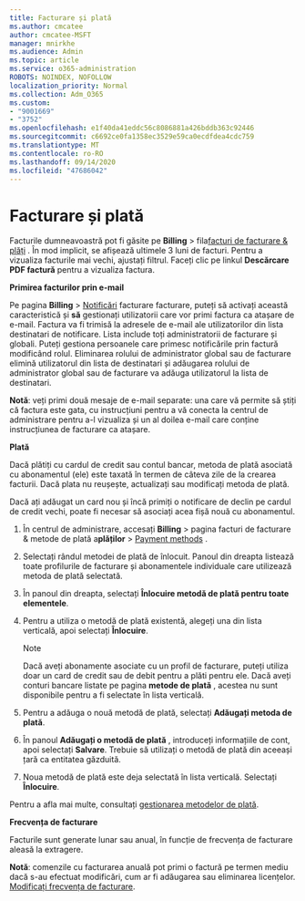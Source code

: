```yaml
---
title: Facturare și plată
ms.author: cmcatee
author: cmcatee-MSFT
manager: mnirkhe
ms.audience: Admin
ms.topic: article
ms.service: o365-administration
ROBOTS: NOINDEX, NOFOLLOW
localization_priority: Normal
ms.collection: Adm_O365
ms.custom:
- "9001669"
- "3752"
ms.openlocfilehash: e1f40da41eddc56c8086881a426bddb363c92446
ms.sourcegitcommit: c6692ce0fa1358ec3529e59ca0ecdfdea4cdc759
ms.translationtype: MT
ms.contentlocale: ro-RO
ms.lasthandoff: 09/14/2020
ms.locfileid: "47686042"
---
```

# <a name="billing-and-payment"></a>Facturare și plată

Facturile dumneavoastră pot fi găsite pe **Billing**  >  fila[facturi de facturare & plăți](https://go.microsoft.com/fwlink/p/?linkid=848039) .  În mod implicit, se afișează ultimele 3 luni de facturi.  Pentru a vizualiza facturile mai vechi, ajustați filtrul.  Faceți clic pe linkul **Descărcare PDF factură** pentru a vizualiza factura.

**Primirea facturilor prin e-mail**

Pe pagina **Billing**  >  [Notificări](https://go.microsoft.com/fwlink/p/?linkid=853212) facturare facturare, puteți să activați această caracteristică și **să** gestionați utilizatorii care vor primi factura ca atașare de e-mail. Factura va fi trimisă la adresele de e-mail ale utilizatorilor din lista destinatari de notificare. Lista include toți administratorii de facturare și globali.  Puteți gestiona persoanele care primesc notificările prin factură modificând rolul.  Eliminarea rolului de administrator global sau de facturare elimină utilizatorul din lista de destinatari și adăugarea rolului de administrator global sau de facturare va adăuga utilizatorul la lista de destinatari.

**Notă**: veți primi două mesaje de e-mail separate: una care vă permite să știți că factura este gata, cu instrucțiuni pentru a vă conecta la centrul de administrare pentru a-l vizualiza și un al doilea e-mail care conține instrucțiunea de facturare ca atașare.

**Plată**

Dacă plătiți cu cardul de credit sau contul bancar, metoda de plată asociată cu abonamentul (ele) este taxată în termen de câteva zile de la crearea facturii. Dacă plata nu reușește, actualizați sau modificați metoda de plată.

Dacă ați adăugat un card nou și încă primiți o notificare de declin pe cardul de credit vechi, poate fi necesar să asociați acea fișă nouă cu abonamentul.

1. În centrul de administrare, accesați **Billing**  >  pagina facturi de facturare & metode de plată a**plăților**  >  [Payment methods](https://go.microsoft.com/fwlink/p/?linkid=2018806) .

2. Selectați rândul metodei de plată de înlocuit. Panoul din dreapta listează toate profilurile de facturare și abonamentele individuale care utilizează metoda de plată selectată.

3. În panoul din dreapta, selectați **Înlocuire metodă de plată pentru toate elementele**.

4. Pentru a utiliza o metodă de plată existentă, alegeți una din lista verticală, apoi selectați **Înlocuire**.

    > [!NOTE]
    > Dacă aveți abonamente asociate cu un profil de facturare, puteți utiliza doar un card de credit sau de debit pentru a plăti pentru ele. Dacă aveți conturi bancare listate pe pagina **metode de plată** , acestea nu sunt disponibile pentru a fi selectate în lista verticală.

5. Pentru a adăuga o nouă metodă de plată, selectați **Adăugați metoda de plată**.

6. În panoul **Adăugați o metodă de plată** , introduceți informațiile de cont, apoi selectați **Salvare**. Trebuie să utilizați o metodă de plată din aceeași țară ca entitatea găzduită.

7. Noua metodă de plată este deja selectată în lista verticală. Selectați **Înlocuire**.

Pentru a afla mai multe, consultați [gestionarea metodelor de plată](https://docs.microsoft.com/microsoft-365/commerce/billing-and-payments/manage-payment-methods).

**Frecvența de facturare**

Facturile sunt generate lunar sau anual, în funcție de frecvența de facturare aleasă la extragere.  

**Notă**: comenzile cu facturarea anuală pot primi o factură pe termen mediu dacă s-au efectuat modificări, cum ar fi adăugarea sau eliminarea licențelor. [Modificați frecvența de facturare](https://docs.microsoft.com/microsoft-365/commerce/billing-and-payments/change-payment-frequency).
